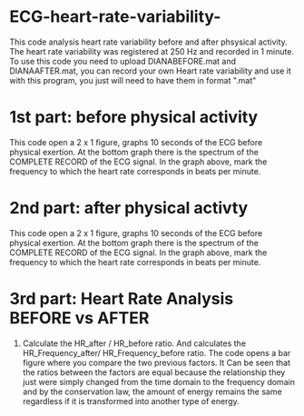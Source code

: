 # ECG-heart-rate-variability-
This code analysis heart rate variability before and after phsysical activity. The heart rate variability was registered at 250 Hz and recorded in 1 minute. To use this code you need to upload DIANABEFORE.mat and DIANAAFTER.mat, you can record your own Heart rate variability and use it with this program, you just will need to have them in format ".mat"

# 1st part: before physical activity
This code open a 2 x 1 figure, graphs 10 seconds of the ECG before physical exertion. At the bottom graph there is the spectrum of the COMPLETE RECORD of the ECG signal. In the graph above, mark the frequency to which the heart rate corresponds in beats per minute.
# 2nd part: after physical activty 
This code open a 2 x 1 figure, graphs 10 seconds of the ECG before physical exertion. At the bottom graph there is the spectrum of the COMPLETE RECORD of the ECG signal. In the graph above, mark the frequency to which the heart rate corresponds in beats per minute.
# 3rd part: Heart Rate Analysis BEFORE vs AFTER
1. Calculate the HR_after / HR_before ratio. And calculates the HR_Frequency_after/ HR_Frequency_before ratio. The code opens a bar figure where you compare the two previous factors. It Can be seen that the ratios between the factors are equal because the relationship they just were simply changed from the time domain to the frequency domain and by the conservation law, the amount of energy remains the same regardless if it is transformed into another type of energy.
